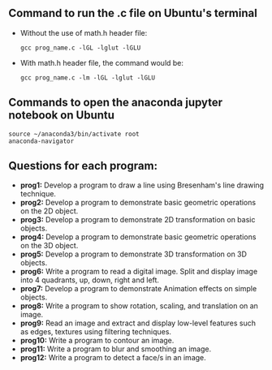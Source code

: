 ## Command to run the .c file on Ubuntu's terminal
- Without the use of math.h header file:
  ```
  gcc prog_name.c -lGL -lglut -lGLU
  ```

- With math.h header file, the command would be:
  ```
  gcc prog_name.c -lm -lGL -lglut -lGLU
  ```

## Commands to open the anaconda jupyter notebook on Ubuntu
```
source ~/anaconda3/bin/activate root
anaconda-navigator
```


## Questions for each program:
- **prog1:** Develop a program to draw a line using Bresenham's line drawing technique.
- **prog2:** Develop a program to demonstrate basic geometric operations on the 2D object.
- **prog3:** Develop a program to demonstrate 2D transformation on basic objects.
- **prog4:** Develop a program to demonstrate basic geometric operations on the 3D object.
- **prog5:** Develop a program to demonstrate 3D transformation on 3D objects.
- **prog6:** Write a program to read a digital image. Split and display image into 4 quadrants, up, down, right and left.
- **prog7:** Develop a program to demonstrate Animation effects on simple objects.
- **prog8:** Write a program to show rotation, scaling, and translation on an image.
- **prog9:** Read an image and extract and display low-level features such as edges, textures using filtering techniques.
- **prog10:** Write a program to contour an image.
- **prog11:** Write a program to blur and smoothing an image.
- **prog12:** Write a program to detect a face/s in an image.
